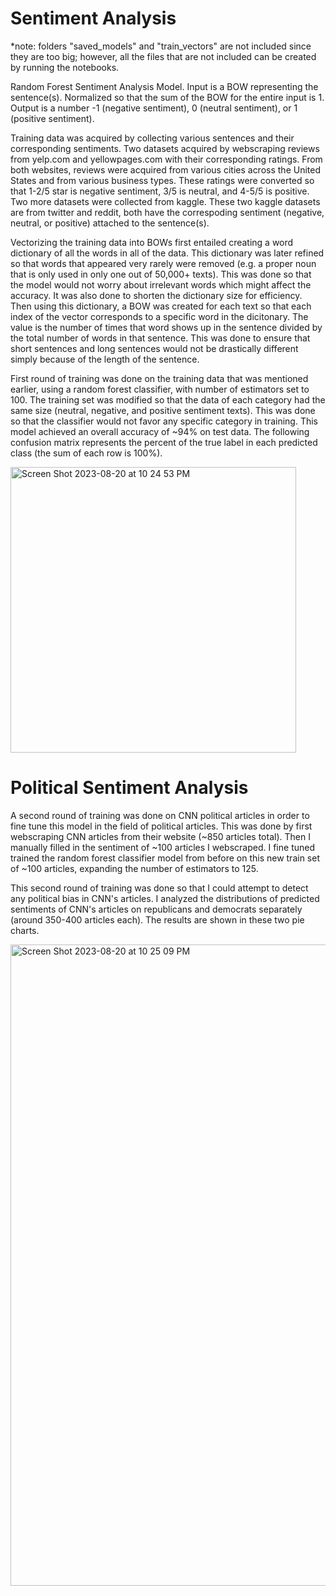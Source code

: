 # Sentiment Analysis

*note: folders "saved_models" and "train_vectors" are not included since they are too big; however, all the files that are not included can be created by running the notebooks.


Random Forest Sentiment Analysis Model.
Input is a BOW representing the sentence(s). Normalized so that the sum of the BOW for the entire input is 1.
Output is a number -1 (negative sentiment), 0 (neutral sentiment), or 1 (positive sentiment).

Training data was acquired by collecting various sentences and their corresponding sentiments. Two datasets acquired by webscraping reviews from yelp.com and yellowpages.com with their corresponding ratings. From both websites, reviews were acquired from various cities across the United States and from various business types. These ratings were converted so that 1-2/5 star is negative sentiment, 3/5 is neutral, and 4-5/5 is positive. Two more datasets were collected from kaggle. These two kaggle datasets are from twitter and reddit, both have the correspoding sentiment (negative, neutral, or positive) attached to the sentence(s). 

Vectorizing the training data into BOWs first entailed creating a word dictionary of all the words in all of the data. This dictionary was later refined so that words that appeared very rarely were removed (e.g. a proper noun that is only used in only one out of 50,000+ texts). This was done so that the model would not worry about irrelevant words which might affect the accuracy. It was also done to shorten the dictionary size for efficiency. Then using this dictionary, a BOW was created for each text so that each index of the vector corresponds to a specific word in the dicitonary. The value is the number of times that word shows up in the sentence divided by the total number of words in that sentence. This was done to ensure that short sentences and long sentences would not be drastically different simply because of the length of the sentence.

First round of training was done on the training data that was mentioned earlier, using a random forest classifier, with number of estimators set to 100. The training set was modified so that the data of each category had the same size (neutral, negative, and positive sentiment texts). This was done so that the classifier would not favor any specific category in training. 
This model achieved an overall accuracy of ~94% on test data. 
The following confusion matrix represents the percent of the true label in each predicted class (the sum of each row is 100%).

<img width="457" alt="Screen Shot 2023-08-20 at 10 24 53 PM" src="https://github.com/shaanpakala/sentiment_analysis/assets/68576257/7d93b45c-ff87-46f0-8481-5e7f85292360">

# Political Sentiment Analysis

A second round of training was done on CNN political articles in order to fine tune this model in the field of political articles. 
This was done by first webscraping CNN articles from their website (~850 articles total). Then I manually filled in the sentiment of ~100 articles I webscraped. I fine tuned trained the random forest classifier model from before on this new train set of ~100 articles, expanding the number of estimators to 125. 

This second round of training was done so that I could attempt to detect any political bias in CNN's articles. I analyzed the distributions of predicted sentiments of CNN's articles on republicans and democrats separately (around 350-400 articles each). The results are shown in these two pie charts.

<img width="1026" alt="Screen Shot 2023-08-20 at 10 25 09 PM" src="https://github.com/shaanpakala/sentiment_analysis/assets/68576257/0aeb9b82-ebeb-4d50-9faf-f0aa2df1716e">
